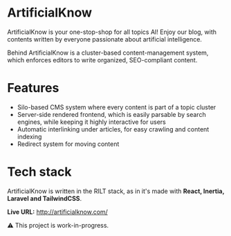 # ArtificialKnow

ArtificialKnow is your one-stop-shop for all topics AI!
Enjoy our blog, with contents written by everyone passionate about artificial intelligence.

Behind ArtificialKnow is a cluster-based content-management system, which enforces editors to write organized, SEO-compliant content.

# Features
- Silo-based CMS system where every content is part of a topic cluster
- Server-side rendered frontend, which is easily parsable by search engines, while keeping it highly interactive for users
- Automatic interlinking under articles, for easy crawling and content indexing
- Redirect system for moving content

# Tech stack

ArtificialKnow is written in the RILT stack, as in it's made with **React, Inertia, Laravel and TailwindCSS**.

**Live URL:** http://artificialknow.com/

⚠️ This project is work-in-progress.

